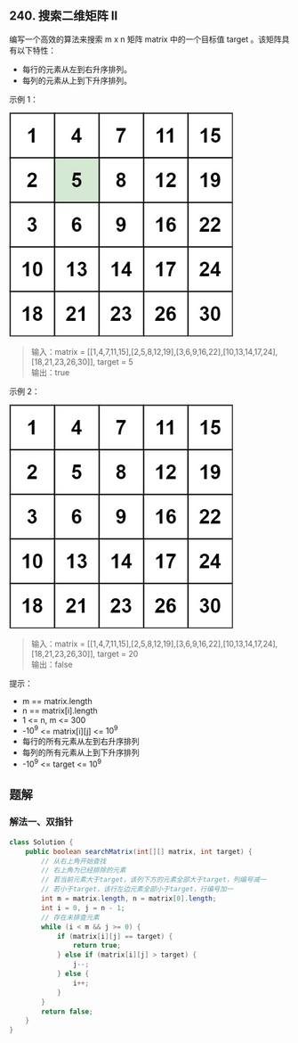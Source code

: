 ## 240. 搜索二维矩阵 II

编写一个高效的算法来搜索 m x n 矩阵 matrix 中的一个目标值 target 。该矩阵具有以下特性：

- 每行的元素从左到右升序排列。  
- 每列的元素从上到下升序排列。  
 

示例 1：

![s1](./figs/searchgrid2.jpg)

>输入：matrix = \[[1,4,7,11,15],[2,5,8,12,19],[3,6,9,16,22],[10,13,14,17,24],[18,21,23,26,30]], target = 5  
>输出：true  


示例 2：

![s2](./figs/searchgrid.jpg)

>输入：matrix = \[[1,4,7,11,15],[2,5,8,12,19],[3,6,9,16,22],[10,13,14,17,24],[18,21,23,26,30]], target = 20  
>输出：false  
 

提示：

- m == matrix.length
- n == matrix[i].length
- 1 <= n, m <= 300
- -$10^9$ <= matrix[i][j] <= $10^9$
- 每行的所有元素从左到右升序排列
- 每列的所有元素从上到下升序排列
- -$10^9$ <= target <= $10^9$


## 题解

### 解法一、双指针

```java
class Solution {
    public boolean searchMatrix(int[][] matrix, int target) {
        // 从右上角开始查找
        // 右上角为已经排除的元素
        // 若当前元素大于target，该列下方的元素全部大于target，列编号减一
        // 若小于target，该行左边元素全部小于target，行编号加一
        int m = matrix.length, n = matrix[0].length;
        int i = 0, j = n - 1;
        // 存在未排查元素
        while (i < m && j >= 0) {
            if (matrix[i][j] == target) {
                return true;
            } else if (matrix[i][j] > target) {
                j--;
            } else {
                i++;
            }
        }
        return false;
    }
}
```